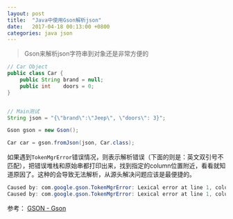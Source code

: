 ```yaml
---
layout: post
title:  "Java中使用Gson解析json"
date:   2017-04-18 00:13:00 +0800
categories: java json
---
```

> Gson来解析json字符串到对象还是非常方便的

```java
// Car Object
public class Car {
    public String brand = null;
    public int    doors = 0;
}


// Main测试
String json = "{\"brand\":\"Jeep\", \"doors\": 3}";

Gson gson = new Gson();

Car car = gson.fromJson(json, Car.class);
```

如果遇到```TokenMgrError```错误情况，则表示解析错误（下面的则是：英文双引号不匹配），把错误堆栈和原始串都打印出来，找到指定的column位置附近，看看就知道原因了。这种的会导致无法解析，从源头解决问题应该是最便捷的。
```java
Caused by: com.google.gson.TokenMgrError: Lexical error at line 1, column 1541.  Encountered: "\u3002" (12290), after : ""
Caused by: com.google.gson.TokenMgrError: Lexical error at line 1, column 3838.  Encountered: "^" (94), after : ""
```

参考：
[GSON - Gson](http://tutorials.jenkov.com/java-json/gson.html)

